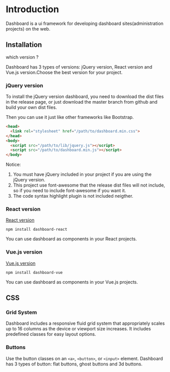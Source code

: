 # Introduction

Dashboard is a ui framework for developing dashboard sites(administration projects) on the web.

## Installation

which version ?

Dashboard has 3 types of versions: jQuery version, React version and Vue.js version.Choose the best version for your project.

### jQuery version
To install the jQuery version dashboard, you need to download the dist files in the release page, or just download the master branch from github and build your own dist files.

Then you can use it just like other frameworks like Bootstrap.

```html
<head>
  <link rel="stylesheet" href="/path/to/dashboard.min.css">
</head>
<body>
  <script src="/path/to/lib/jquery.js"></script>
  <script src="/path/to/dashboard.min.js"></script>
</body>
```

Notice:

1. You must have jQuery included in your project if you are using the jQuery version.
2. This project use font-awesome that the release dist files will not include, so if you need to include font-awesome if you want it.
3. The code syntax highlight plugin is not included neigther.

### React version

[React version](https://github.com/zcoding/dashboard-react)

`npm install dashboard-react`

You can use dashboard as components in your React projects.

### Vue.js version

[Vue.js version](https://github.com/zcoding/dashboard-vue)

`npm install dashboard-vue`

You can use dashboard as components in your Vue.js projects.

## CSS

### Grid System
Dashboard includes a responsive fluid grid system that appropriately scales up to 16 columns as the device or viewport size increases. It includes predefined classes for easy layout options.

### Buttons
Use the button classes on an `<a>`, `<button>`, or `<input>` element.
Dashboard has 3 types of button: flat buttons, ghost buttons and 3d buttons.
